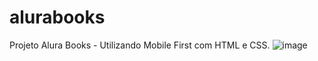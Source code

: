 # alurabooks
Projeto Alura Books - Utilizando Mobile First com HTML e CSS.
![image](https://github.com/guiaguiardev/alurabooks/assets/127811922/dc85b246-c245-4675-b178-272264e51f87)
